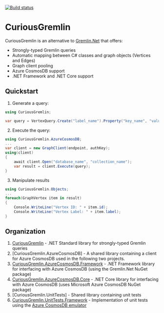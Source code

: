 [![Build status](https://ci.appveyor.com/api/projects/status/2i07jnv3pxll8r5u/branch/master?svg=true)](https://ci.appveyor.com/project/gregjesl/curiousgremlin/branch/master)

# CuriousGremlin
CuriousGremlin is an alternative to [Gremlin.Net](http://tinkerpop.apache.org/docs/current/reference/#gremlin-DotNet) that offers:
- Strongly-typed Gremlin queries
- Automatic mapping between C# classes and graph objects (Vertices and Edges)
- Graph client pooling
- Azure CosmosDB support
- .NET Framework and .NET Core support

## Quickstart
1. Generate a query:
```C#
using CuriousGremlin;

var query = VertexQuery.Create("label_name").Property("key_name", "value");
```
2. Execute the query:
```C#
using CuriousGremlin.AzureCosmosDB;
...
var client = new GraphClient(endpoint, authKey);
using(client)
{
	await client.Open("database_name", "collection_name");
	var result = client.Execute(query);
}
```
3. Manipulate results
```C#
using CuriousGremlin.Objects;
...
foreach(GraphVertex item in result)
{
	Console.WriteLine("Vertex ID: " + item.id);
	Console.WriteLine("Vertex Label: " + item.label);
}
```

## Organization
1. [CuriousGremlin](CuriousGremlin) - .NET Standard library for strongly-typed Gremlin queries
2. [CuriousGremlin.AzureCosmosDB] - A shared library containing a client for Azure CosmosDB used in the following two projects. 
3. [CuriousGremlin.AzureCosmosDB.Framework](CuriousGremlin.AzureCosmosDB.Framework) - .NET Framework library for interfacing with Azure CosmosDB (using the Gremlin.Net NuGet package)
4. [CuriousGremlin.AzureCosmosDB.Core](CuriousGremlin.AzureCosmosDB.Core) - .NET Core library for interfacing with Azure CosmosDB (uses Microsoft Azure CosmosDB NuGet package)
5. [CuriousGremlin.UnitTests] - Shared library containing unit tests
6. [CuriousGremlin.UnitTests.Framework](CuriousGremlin.UnitTests.Framework) - Implementation of unit tests using the [Azure CosmosDB emulator](https://docs.microsoft.com/en-us/azure/cosmos-db/local-emulator)
